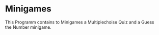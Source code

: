 # Minigames

This Programm contains to Minigames a Multiplechoise Quiz and a Guess the Number minigame.
